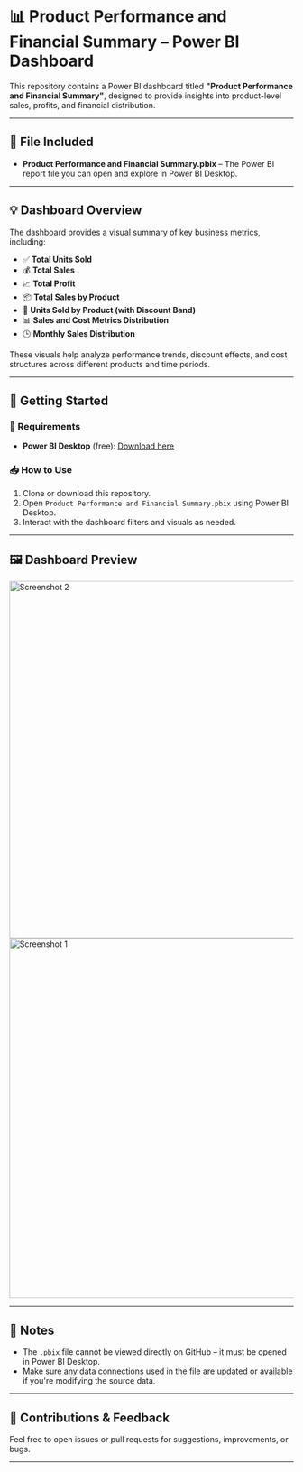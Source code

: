 
# 📊 Product Performance and Financial Summary – Power BI Dashboard

This repository contains a Power BI dashboard titled **"Product Performance and Financial Summary"**, designed to provide insights into product-level sales, profits, and financial distribution.

---

## 📁 File Included

- **Product Performance and Financial Summary.pbix** – The Power BI report file you can open and explore in Power BI Desktop.

---

## 💡 Dashboard Overview

The dashboard provides a visual summary of key business metrics, including:

- ✅ **Total Units Sold**
- 💰 **Total Sales**
- 📈 **Total Profit**
- 📦 **Total Sales by Product**
- 🎯 **Units Sold by Product (with Discount Band)**
- 📊 **Sales and Cost Metrics Distribution**
- 🕒 **Monthly Sales Distribution**

These visuals help analyze performance trends, discount effects, and cost structures across different products and time periods.

---

## 🚀 Getting Started

### 🧰 Requirements

- **Power BI Desktop** (free): [Download here](https://powerbi.microsoft.com/desktop/)

### 📥 How to Use

1. Clone or download this repository.
2. Open `Product Performance and Financial Summary.pbix` using Power BI Desktop.
3. Interact with the dashboard filters and visuals as needed.

---

## 🖼️ Dashboard Preview

<img width="633" alt="Screenshot 2" src="https://github.com/user-attachments/assets/607e1bc8-c40b-45ec-bf84-4d97ffc2b459" />

<img width="638" alt="Screenshot 1" src="https://github.com/user-attachments/assets/370872cd-e396-485d-914f-28bf4173c63d" />


---

## 📌 Notes

- The `.pbix` file cannot be viewed directly on GitHub – it must be opened in Power BI Desktop.
- Make sure any data connections used in the file are updated or available if you're modifying the source data.

---

## 🤝 Contributions & Feedback

Feel free to open issues or pull requests for suggestions, improvements, or bugs.

---

